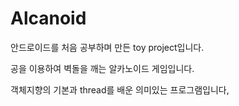 # Alcanoid

안드로이드를 처음 공부하며 만든 toy project입니다.

공을 이용하여 벽돌을 깨는 알카노이드 게임입니다.

객체지향의 기본과 thread를 배운 의미있는 프로그램입니다,
